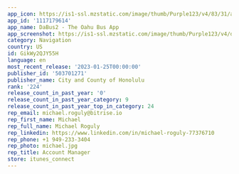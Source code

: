 ```yaml
---
app_icon: https://is1-ssl.mzstatic.com/image/thumb/Purple123/v4/83/31/a4/8331a46f-127d-1ff9-4c94-1fcb4ae408fd/AppIcon-1x_U007emarketing-0-2-0-85-220.png/1024x1024bb.png
app_id: '1117179614'
app_name: DaBus2 - The Oahu Bus App
app_screenshot: https://is1-ssl.mzstatic.com/image/thumb/Purple123/v4/d9/50/e4/d950e4a1-0be1-9771-31ce-5e3dc9533c5b/pr_source.png/1242x2688bb.png
category: Navigation
country: US
id: GikWy2QJY55H
language: en
most_recent_release: '2023-01-25T00:00:00'
publisher_id: '503701271'
publisher_name: City and County of Honolulu
rank: '224'
release_count_in_past_year: '0'
release_count_in_past_year_category: 9
release_count_in_past_year_top_in_category: 24
rep_email: michael.roguly@bitrise.io
rep_first_name: Michael
rep_full_name: Michael Roguly
rep_linkedin: https://www.linkedin.com/in/michael-roguly-77376710
rep_phone: +1 949-233-3404
rep_photo: michael.jpg
rep_title: Account Manager
store: itunes_connect
---
```

